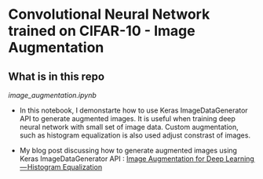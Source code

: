 # Convolutional Neural Network trained on CIFAR-10 - Image Augmentation


## What is in this repo

*image_augmentation.ipynb*

* In this notebook, I demonstarte how to use Keras ImageDataGenerator API to generate augmented images. It is useful when training deep neural network with small set of image data. Custom augmentation, such as histogram equalization is also used adjust constrast of images.

* My blog post discussing how to generate augmented images using Keras ImageDataGenerator API : [Image Augmentation for Deep Learning — Histogram Equalization](https://medium.com/towards-data-science/image-augmentation-for-deep-learning-histogram-equalization-a71387f609b2)



